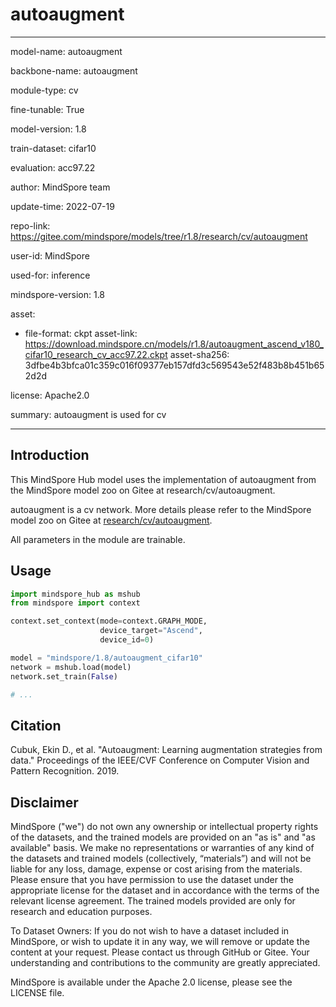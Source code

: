 # autoaugment

---

model-name: autoaugment

backbone-name: autoaugment

module-type: cv

fine-tunable: True

model-version: 1.8

train-dataset: cifar10

evaluation: acc97.22

author: MindSpore team

update-time: 2022-07-19

repo-link: <https://gitee.com/mindspore/models/tree/r1.8/research/cv/autoaugment>

user-id: MindSpore

used-for: inference

mindspore-version: 1.8

asset:

-
    file-format: ckpt
    asset-link: <https://download.mindspore.cn/models/r1.8/autoaugment_ascend_v180_cifar10_research_cv_acc97.22.ckpt>
    asset-sha256: 3dfbe4b3bfca01c359c016f09377eb157dfd3c569543e52f483b8b451b652d2d

license: Apache2.0

summary: autoaugment is used for cv

---

## Introduction

This MindSpore Hub model uses the implementation of autoaugment from the MindSpore model zoo on Gitee at research/cv/autoaugment.

autoaugment is a cv network. More details please refer to the MindSpore model zoo on Gitee at [research/cv/autoaugment](https://gitee.com/mindspore/models/blob/r1.8/research/cv/autoaugment/README_CN.md).

All parameters in the module are trainable.

## Usage

```python
import mindspore_hub as mshub
from mindspore import context

context.set_context(mode=context.GRAPH_MODE,
                    device_target="Ascend",
                    device_id=0)

model = "mindspore/1.8/autoaugment_cifar10"
network = mshub.load(model)
network.set_train(False)

# ...
```

## Citation

Cubuk, Ekin D., et al. "Autoaugment: Learning augmentation strategies from data." Proceedings of the IEEE/CVF Conference on Computer Vision and Pattern Recognition. 2019.

## Disclaimer

MindSpore ("we") do not own any ownership or intellectual property rights of the datasets, and the trained models are provided on an "as is" and "as available" basis. We make no representations or warranties of any kind of the datasets and trained models (collectively, “materials”) and will not be liable for any loss, damage, expense or cost arising from the materials. Please ensure that you have permission to use the dataset under the appropriate license for the dataset and in accordance with the terms of the relevant license agreement. The trained models provided are only for research and education purposes.

To Dataset Owners: If you do not wish to have a dataset included in MindSpore, or wish to update it in any way, we will remove or update the content at your request. Please contact us through GitHub or Gitee. Your understanding and contributions to the community are greatly appreciated.

MindSpore is available under the Apache 2.0 license, please see the LICENSE file.
